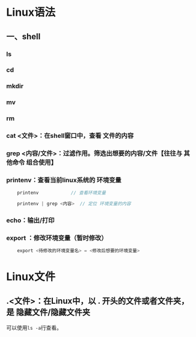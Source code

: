 # Linux语法
## 一、shell
### ls

### cd

### mkdir

### mv

### rm

### cat <文件>：在shell窗口中，查看 文件的内容

### grep <内容/文件>：过滤作用。筛选出想要的内容/文件【往往与 其他命令 组合使用】

### printenv：查看当前linux系统的 环境变量
```c
    printenv            // 查看环境变量

    printenv | grep <内容>  // 定位 环境变量的内容                    
```
### echo：输出/打印
### export ：修改环境变量（暂时修改）
```c
    export <待修改的环境变量名> = <修改后想要的环境变量>
```

# Linux文件
## .<文件>：在Linux中，以 . 开头的文件或者文件夹，是 隐藏文件/隐藏文件夹
可以使用`ls -a`行查看。